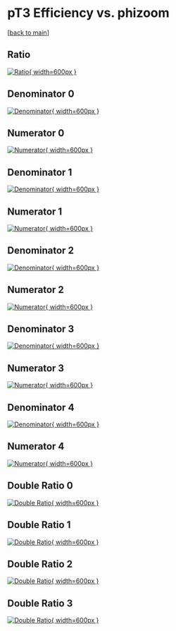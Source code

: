 # pT3 Efficiency vs. phizoom

[[back to main](./)]



## Ratio

[![Ratio](../mtv/var/pT3_base_13_-1_eff_phizoom.png){ width=600px }](../mtv/var/pT3_base_13_-1_eff_phizoom.pdf)

## Denominator 0

[![Denominator](../mtv/den/pT3_base_13_-1_eff_phizoom_den0.png){ width=600px }](../mtv/den/pT3_base_13_-1_eff_phizoom_den0.pdf)

## Numerator 0

[![Numerator](../mtv/num/pT3_base_13_-1_eff_phizoom_num0.png){ width=600px }](../mtv/num/pT3_base_13_-1_eff_phizoom_num0.pdf)

## Denominator 1

[![Denominator](../mtv/den/pT3_base_13_-1_eff_phizoom_den1.png){ width=600px }](../mtv/den/pT3_base_13_-1_eff_phizoom_den1.pdf)

## Numerator 1

[![Numerator](../mtv/num/pT3_base_13_-1_eff_phizoom_num1.png){ width=600px }](../mtv/num/pT3_base_13_-1_eff_phizoom_num1.pdf)

## Denominator 2

[![Denominator](../mtv/den/pT3_base_13_-1_eff_phizoom_den2.png){ width=600px }](../mtv/den/pT3_base_13_-1_eff_phizoom_den2.pdf)

## Numerator 2

[![Numerator](../mtv/num/pT3_base_13_-1_eff_phizoom_num2.png){ width=600px }](../mtv/num/pT3_base_13_-1_eff_phizoom_num2.pdf)

## Denominator 3

[![Denominator](../mtv/den/pT3_base_13_-1_eff_phizoom_den3.png){ width=600px }](../mtv/den/pT3_base_13_-1_eff_phizoom_den3.pdf)

## Numerator 3

[![Numerator](../mtv/num/pT3_base_13_-1_eff_phizoom_num3.png){ width=600px }](../mtv/num/pT3_base_13_-1_eff_phizoom_num3.pdf)

## Denominator 4

[![Denominator](../mtv/den/pT3_base_13_-1_eff_phizoom_den4.png){ width=600px }](../mtv/den/pT3_base_13_-1_eff_phizoom_den4.pdf)

## Numerator 4

[![Numerator](../mtv/num/pT3_base_13_-1_eff_phizoom_num4.png){ width=600px }](../mtv/num/pT3_base_13_-1_eff_phizoom_num4.pdf)

## Double Ratio 0

[![Double Ratio](../mtv/ratio/pT3_base_13_-1_eff_phizoom_ratio0.png){ width=600px }](../mtv/ratio/pT3_base_13_-1_eff_phizoom_ratio0.pdf)

## Double Ratio 1

[![Double Ratio](../mtv/ratio/pT3_base_13_-1_eff_phizoom_ratio1.png){ width=600px }](../mtv/ratio/pT3_base_13_-1_eff_phizoom_ratio1.pdf)

## Double Ratio 2

[![Double Ratio](../mtv/ratio/pT3_base_13_-1_eff_phizoom_ratio2.png){ width=600px }](../mtv/ratio/pT3_base_13_-1_eff_phizoom_ratio2.pdf)

## Double Ratio 3

[![Double Ratio](../mtv/ratio/pT3_base_13_-1_eff_phizoom_ratio3.png){ width=600px }](../mtv/ratio/pT3_base_13_-1_eff_phizoom_ratio3.pdf)

